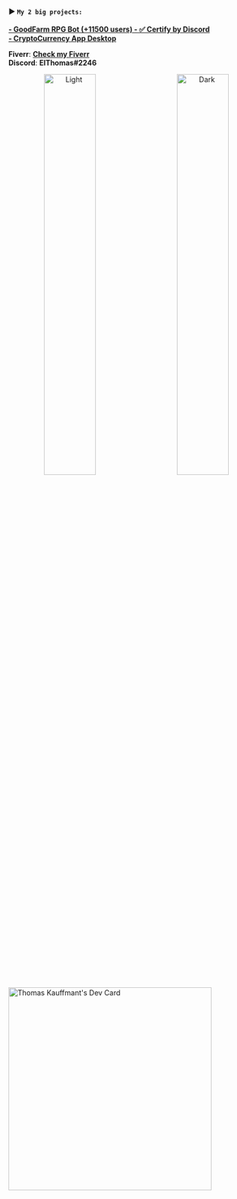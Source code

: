 #### **▶️ ``My 2 big projects:``**<br>
**[- GoodFarm RPG Bot (+11500 users) - ✅ Certify by Discord](https://github.com/thomasperge/GoodFarm-DiscordBot)**<br>
**[- CryptoCurrency App Desktop](https://github.com/thomasperge/CryptoCurrency-Desktop-apps)**<br>

**Fiverr**: **[Check my Fiverr](https://fr.fiverr.com/elthomasdev/make-a-professional-discord-bot)**<br>
**Discord**: **ElThomas#2246**<br>


<p align="center">
  <img alt="Light" src="https://cdn.discordapp.com/attachments/1018205416502607912/1018258054812278835/AssetsCryptoCurrencyPhone.png" width="45%">
&nbsp; &nbsp; &nbsp; &nbsp;
  <img alt="Dark" src=".https://cdn.discordapp.com/attachments/1018205416502607912/1018258054812278835/AssetsCryptoCurrencyPhone.png" width="45%">
</p>

<br>

<a href="https://app.daily.dev/Thomasperge"><img src="https://api.daily.dev/devcards/788a1841892f4fd7a87b6b8e29a83cc3.png?r=wup" width="400" alt="Thomas Kauffmant's Dev Card"/></a>